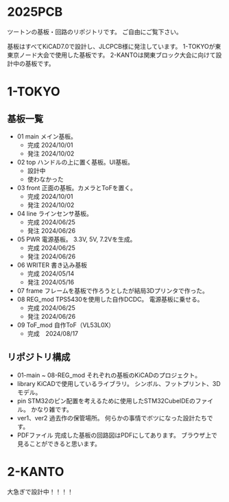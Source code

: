 # 2025PCB
ツートンの基板・回路のリポジトリです。
ご自由にご覧下さい。

基板はすべてKiCAD7.0で設計し、JLCPCB様に発注しています。
1-TOKYOが東東京ノード大会で使用した基板です。
2-KANTOは関東ブロック大会に向けて設計中の基板です。


# 1-TOKYO

## 基板一覧
* 01 main
    メイン基板。
    * 完成 2024/10/01
    * 発注 2024/10/02
* 02 top
    ハンドルの上に置く基板。UI基板。
    * 設計中
    * 使わなかった
* 03 front
    正面の基板。カメラとToFを置く。
    * 完成 2024/10/01
    * 発注 2024/10/02
* 04 line
    ラインセンサ基板。
    * 完成 2024/06/25
    * 発注 2024/06/26
* 05 PWR
    電源基板。
    3.3V, 5V, 7.2Vを生成。
    * 完成 2024/06/25
    * 発注 2024/06/26
* 06 WRITER
    書き込み基板
    * 完成 2024/05/14
    * 発注 2024/05/16
* 07 frame
    フレームを基板で作ろうとしたが結局3Dプリンタで作った。
* 08 REG_mod
    TPS5430を使用した自作DCDC。
    電源基板に乗せる。
    * 完成 2024/06/25
    * 発注 2024/06/26
* 09 ToF_mod
    自作ToF（VL53L0X）
    * 完成　2024/08/17
## リポジトリ構成
* 01-main ~ 08-REG_mod 
    それぞれの基板のKiCADのプロジェクト。
* library
    KiCADで使用しているライブラリ。
    シンボル、フットプリント、3Dモデル。
* pin
    STM32のピン配置を考えるために使用したSTM32CubeIDEのファイル。
    かなり雑です。
* ver1、ver2
    過去作の保管場所。
    何らかの事情でボツになった設計たちです。
* PDFファイル
    完成した基板の回路図はPDFにしてあります。
    ブラウザ上で見ることができると思います。

# 2-KANTO
大急ぎで設計中！！！！